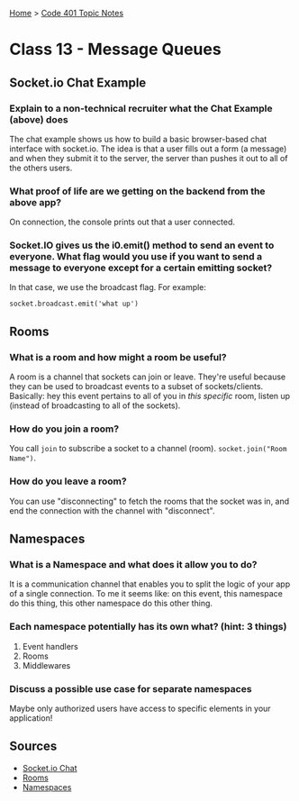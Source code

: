 [Home](../README.md) > [Code 401 Topic Notes](../401topicNotes.md)

# Class 13 - Message Queues

## Socket.io Chat Example

### Explain to a non-technical recruiter what the Chat Example (above) does

The chat example shows us how to build a basic browser-based chat interface with socket.io. The idea is that a user fills out a form (a message) and when they submit it to the server, the server than pushes it out to all of the others users.

### What proof of life are we getting on the backend from the above app?

On connection, the console prints out that a user connected.

### Socket.IO gives us the i0.emit() method to send an event to everyone. What flag would you use if you want to send a message to everyone except for a certain emitting socket?

In that case, we use the broadcast flag. For example:

```socket.broadcast.emit('what up')```

## Rooms

### What is a room and how might a room be useful?

A room is a channel that sockets can join or leave. They're useful because they can be used to broadcast events to a subset of sockets/clients. Basically: hey this event pertains to all of you in *this specific* room, listen up (instead of broadcasting to all of the sockets).

### How do you join a room?

You call ```join``` to subscribe a socket to a channel (room). ```socket.join("Room Name")```.

### How do you leave a room?

You can use "disconnecting" to fetch the rooms that the socket was in, and end the connection with the channel with "disconnect".

## Namespaces

### What is a Namespace and what does it allow you to do?

It is a communication channel that enables you to split the logic of your app of a single connection. To me it seems like: on this event, this namespace do this thing, this other namespace do this other thing.

### Each namespace potentially has its own what? (hint: 3 things)

1. Event handlers
2. Rooms
3. Middlewares

### Discuss a possible use case for separate namespaces

Maybe only authorized users have access to specific elements in your application!

## Sources

- [Socket.io Chat](https://socket.io/get-started/chat/)
- [Rooms](https://socket.io/docs/v4/rooms)
- [Namespaces](https://socket.io/docs/v4/namespaces/)

